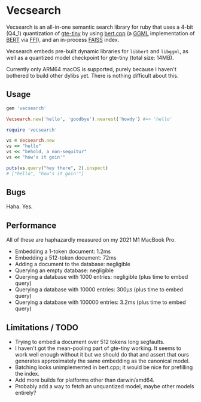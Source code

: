 # Vecsearch

Vecsearch is an all-in-one semantic search library for ruby that uses a 4-bit (Q4_1) quantization of
[gte-tiny](https://huggingface.co/TaylorAI/gte-tiny) by using [bert.cpp](https://github.com/skeskinen/bert.cpp) (a
[GGML](https://ggml.ai/) implementation of [BERT](https://arxiv.org/abs/1810.04805) via
[FFI](https://github.com/ffi/ffi)), and an in-process [FAISS](https://github.com/facebookresearch/faiss) index.

Vecsearch embeds pre-built dynamic libraries for `libbert` and `libggml`, as well as a quantized model checkpoint for
gte-tiny (total size: 14MB).

Currently only ARM64 macOS is supported, purely because I haven't bothered to build other dylibs yet. There is nothing
difficult about this.

## Usage

```ruby
gem 'vecsearch'
```

```ruby
Vecsearch.new('hello', 'goodbye').nearest('howdy') #=> 'hello'
```

```ruby
require 'vecsearch'

vs = Vecsearch.new
vs << "hello"
vs << "behold, a non-sequitur"
vs << "how's it goin'"

puts(vs.query("hey there", 2).inspect)
# ["hello", "how's it goin'"]
```

## Bugs

Haha. Yes.

## Performance

All of these are haphazardly measured on my 2021 M1 MacBook Pro.

* Embedding a 1-token document: 1.2ms
* Embedding a 512-token document: 72ms
* Adding a document to the database: negligible
* Querying an empty database: negligible
* Querying a database with 1000 entries: negligible (plus time to embed query)
* Querying a database with 10000 entries: 300μs (plus time to embed query)
* Querying a database with 100000 entries: 3.2ms (plus time to embed query)

## Limitations / TODO

* Trying to embed a document over 512 tokens long segfaults.
* I haven't got the mean-pooling part of gte-tiny working. It seems to work well
  enough without it but we should do that and assert that ours generates
  approximately the same embedding as the canonical model.
* Batching looks unimplemented in bert.cpp; it would be nice for prefilling the
  index.
* Add more builds for platforms other than darwin/amd64.
* Probably add a way to fetch an unquantized model, maybe other models entirely?

